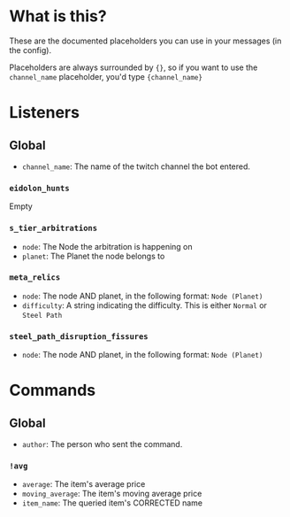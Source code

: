 # What is this?
These are the documented placeholders you can use in your messages (in the config).

Placeholders are always surrounded by `{}`, so if you want to use the `channel_name` placeholder, you'd type `{channel_name}`

# Listeners

## Global
- `channel_name`: The name of the twitch channel the bot entered.

### `eidolon_hunts`
Empty  

### `s_tier_arbitrations`
- `node`: The Node the arbitration is happening on
- `planet`: The Planet the node belongs to

### `meta_relics`
- `node`: The node AND planet, in the following format: `Node (Planet)`
- `difficulty`: A string indicating the difficulty. This is either `Normal` or `Steel Path`

### `steel_path_disruption_fissures`
- `node`: The node AND planet, in the following format: `Node (Planet)`

# Commands
## Global
- `author`: The person who sent the command.

### `!avg`
- `average`: The item's average price
- `moving_average`: The item's moving average price
- `item_name`: The queried item's CORRECTED name